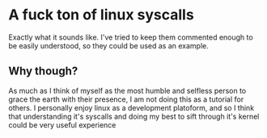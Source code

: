 # A fuck ton of linux syscalls  
Exactly what it sounds like. I've tried to keep them commented
enough to be easily understood, so they could be used as an example.  
## Why though?  
As much as I think of myself as the most humble and selfless person to grace the earth with their presence, I am not doing this
as a tutorial for others. I personally enjoy linux as a development platoform,
and so I think that understanding it's syscalls and doing my best to sift through
it's kernel could be very useful experience
